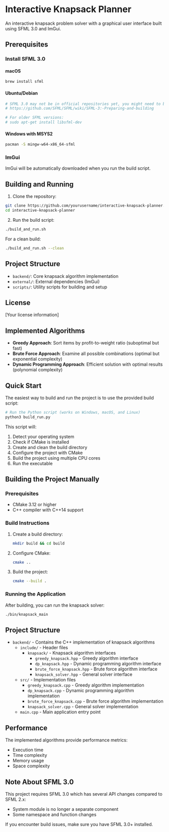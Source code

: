 # Interactive Knapsack Planner

An interactive knapsack problem solver with a graphical user interface built using SFML 3.0 and ImGui.

## Prerequisites

### Install SFML 3.0

#### macOS

```bash
brew install sfml
```

#### Ubuntu/Debian

```bash
# SFML 3.0 may not be in official repositories yet, you might need to build from source:
# https://github.com/SFML/SFML/wiki/SFML-3:-Preparing-and-building

# For older SFML versions:
# sudo apt-get install libsfml-dev
```

#### Windows with MSYS2

```bash
pacman -S mingw-w64-x86_64-sfml
```

### ImGui

ImGui will be automatically downloaded when you run the build script.

## Building and Running

1. Clone the repository:

```bash
git clone https://github.com/yourusername/interactive-knapsack-planner.git
cd interactive-knapsack-planner
```

2. Run the build script:

```bash
./build_and_run.sh
```

For a clean build:

```bash
./build_and_run.sh --clean
```

## Project Structure

- `backend/`: Core knapsack algorithm implementation
- `external/`: External dependencies (ImGui)
- `scripts/`: Utility scripts for building and setup

## License

[Your license information]

## Implemented Algorithms

- **Greedy Approach**: Sort items by profit-to-weight ratio (suboptimal but fast)
- **Brute Force Approach**: Examine all possible combinations (optimal but exponential complexity)
- **Dynamic Programming Approach**: Efficient solution with optimal results (polynomial complexity)

## Quick Start

The easiest way to build and run the project is to use the provided build script:

```bash
# Run the Python script (works on Windows, macOS, and Linux)
python3 build_run.py
```

This script will:

1. Detect your operating system
2. Check if CMake is installed
3. Create and clean the build directory
4. Configure the project with CMake
5. Build the project using multiple CPU cores
6. Run the executable

## Building the Project Manually

### Prerequisites

- CMake 3.12 or higher
- C++ compiler with C++14 support

### Build Instructions

1. Create a build directory:

   ```bash
   mkdir build && cd build
   ```

2. Configure CMake:

   ```bash
   cmake ..
   ```

3. Build the project:

   ```bash
   cmake --build .
   ```

### Running the Application

After building, you can run the knapsack solver:

```bash
./bin/knapsack_main
```

## Project Structure

- `backend/` - Contains the C++ implementation of knapsack algorithms
  - `include/` - Header files
    - `knapsack/` - Knapsack algorithm interfaces
      - `greedy_knapsack.hpp` - Greedy algorithm interface
      - `dp_knapsack.hpp` - Dynamic programming algorithm interface
      - `brute_force_knapsack.hpp` - Brute force algorithm interface
      - `knapsack_solver.hpp` - General solver interface
  - `src/` - Implementation files
    - `greedy_knapsack.cpp` - Greedy algorithm implementation
    - `dp_knapsack.cpp` - Dynamic programming algorithm implementation
    - `brute_force_knapsack.cpp` - Brute force algorithm implementation
    - `knapsack_solver.cpp` - General solver implementation
  - `main.cpp` - Main application entry point

## Performance

The implemented algorithms provide performance metrics:

- Execution time
- Time complexity
- Memory usage
- Space complexity

## Note About SFML 3.0

This project requires SFML 3.0 which has several API changes compared to SFML 2.x:

- System module is no longer a separate component
- Some namespace and function changes

If you encounter build issues, make sure you have SFML 3.0+ installed.
